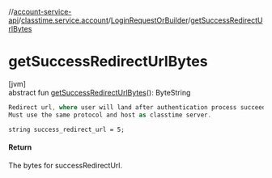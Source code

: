 //[account-service-api](../../../index.md)/[classtime.service.account](../index.md)/[LoginRequestOrBuilder](index.md)/[getSuccessRedirectUrlBytes](get-success-redirect-url-bytes.md)

# getSuccessRedirectUrlBytes

[jvm]\
abstract fun [getSuccessRedirectUrlBytes](get-success-redirect-url-bytes.md)(): ByteString

```kotlin
Redirect url, where user will land after authentication process succeeds.
Must use the same protocol and host as classtime server.

```
`string success_redirect_url = 5;`

#### Return

The bytes for successRedirectUrl.
